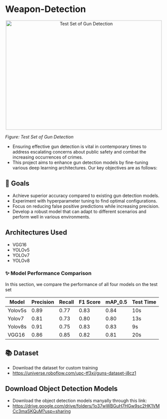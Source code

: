
# Weapon-Detection

<div align="center">
  <img height="350" src="https://drive.google.com/uc?id=1L2AJvTsN4-H7bswK1zGTtNYHExhT4wST" alt="Test Set of Gun Detection" width="500"  />
</div>

*Figure: Test Set of Gun Detection*


- Ensuring effective gun detection is vital in contemporary times to address escalating concerns about public safety and combat the increasing occurrences of crimes. 
- This project aims to enhance gun detection models by fine-tuning various deep learning architectures. Our key objectives are as follows:

## 🎯 Goals
- Achieve superior accuracy compared to existing gun detection models.
- Experiment with hyperparameter tuning to find optimal configurations.
- Focus on reducing false positive predictions while increasing precision.
- Develop a robust model that can adapt to different scenarios and perform well in various environments.

## Architectures Used
- VGG16
- YOLOv5
- YOLOv7
- YOLOv8

### ✨ Model Performance Comparison
In this section, we compare the performance of all four models on the test set

| Model   | Precision | Recall | F1 Score | mAP_0.5 | Test Time |
|---------|-----------|--------|----------|---------|-----------|
| Yolov5s | 0.89      | 0.77   | 0.83     | 0.84    | 10s       |
| Yolov7  | 0.81      | 0.73   | 0.80     | 0.80    | 13s       |
| Yolov8s | 0.91      | 0.75   | 0.83     | 0.83    | 9s        |
| VGG16   | 0.86      | 0.85   | 0.82     | 0.81    | 20s       |


## 📚 Dataset
- Download the dataset for custom training
- https://universe.roboflow.com/upc-tf3xi/guns-dataset-j8cz1

## Download Object Detection Models
- Download the object detection models manyally through this link:
- https://drive.google.com/drive/folders/1o37wWBGuH7HGw9sc2HK1VMCc3maSKQuM?usp=sharing



